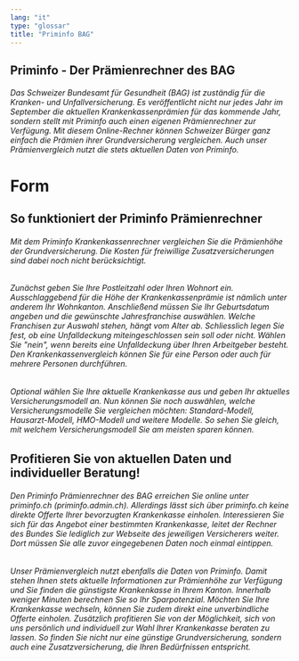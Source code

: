 ```yaml
---
lang: "it"
type: "glossar"
title: "Priminfo BAG"
---
```


## Priminfo - Der Prämienrechner des BAG

###### Das Schweizer Bundesamt für Gesundheit (BAG) ist zuständig für die Kranken- und Unfallversicherung. Es veröffentlicht nicht nur jedes Jahr im September die aktuellen Krankenkassenprämien für das kommende Jahr, sondern stellt mit Priminfo auch einen eigenen Prämienrechner zur Verfügung. Mit diesem Online-Rechner können Schweizer Bürger ganz einfach die Prämien ihrer Grundversicherung vergleichen. Auch unser Prämienvergleich nutzt die stets aktuellen Daten von Priminfo.

# Form

## So funktioniert der Priminfo Prämienrechner

###### Mit dem Priminfo Krankenkassenrechner vergleichen Sie die Prämienhöhe der Grundversicherung. Die Kosten für freiwillige Zusatzversicherungen sind dabei noch nicht berücksichtigt.

###### Zunächst geben Sie Ihre Postleitzahl oder Ihren Wohnort ein. Ausschlaggebend für die Höhe der Krankenkassenprämie ist nämlich unter anderem Ihr Wohnkanton. Anschließend müssen Sie Ihr Geburtsdatum angeben und die gewünschte Jahresfranchise auswählen. Welche Franchisen zur Auswahl stehen, hängt vom Alter ab. Schliesslich legen Sie fest, ob eine Unfalldeckung miteingeschlossen sein soll oder nicht. Wählen Sie "nein", wenn bereits eine Unfalldeckung über Ihren Arbeitgeber besteht. Den Krankenkassenvergleich können Sie für eine Person oder auch für mehrere Personen durchführen.

###### Optional wählen Sie Ihre aktuelle Krankenkasse aus und geben Ihr aktuelles Versicherungsmodell an. Nun können Sie noch auswählen, welche Versicherungsmodelle Sie vergleichen möchten: Standard-Modell, Hausarzt-Modell, HMO-Modell und weitere Modelle. So sehen Sie gleich, mit welchem Versicherungsmodell Sie am meisten sparen können.

## Profitieren Sie von aktuellen Daten und individueller Beratung!

###### Den Priminfo Prämienrechner des BAG erreichen Sie online unter priminfo.ch (priminfo.admin.ch). Allerdings lässt sich über priminfo.ch keine direkte Offerte Ihrer bevorzugten Krankenkasse einholen. Interessieren Sie sich für das Angebot einer bestimmten Krankenkasse, leitet der Rechner des Bundes Sie lediglich zur Webseite des jeweiligen Versicherers weiter. Dort müssen Sie alle zuvor eingegebenen Daten noch einmal eintippen.

###### Unser Prämienvergleich nutzt ebenfalls die Daten von Priminfo. Damit stehen Ihnen stets aktuelle Informationen zur Prämienhöhe zur Verfügung und Sie finden die günstigste Krankenkasse in Ihrem Kanton. Innerhalb weniger Minuten berechnen Sie so Ihr Sparpotenzial. Möchten Sie Ihre Krankenkasse wechseln, können Sie zudem direkt eine unverbindliche Offerte einholen. Zusätzlich profitieren Sie von der Möglichkeit, sich von uns persönlich und individuell zur Wahl Ihrer Krankenkasse beraten zu lassen. So finden Sie nicht nur eine günstige Grundversicherung, sondern auch eine Zusatzversicherung, die Ihren Bedürfnissen entspricht.
